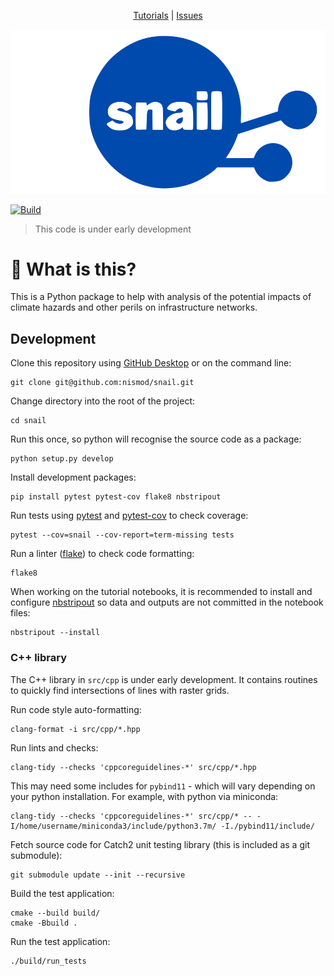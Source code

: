 <p align="center">
<a href="https://github.com/nismod/snail/tree/master/tutorials">Tutorials</a> |
<a href="https://github.com/nismod/snail/issues">Issues</a>
</p>

<p align="center">
<img src="./images/snail.svg" alt="snail" />
</p>


[![Build](https://github.com/nismod/snail/actions/workflows/build.yml/badge.svg)](https://github.com/nismod/snail/actions/workflows/build.yml)

> This code is under early development

# 🤔 What is this?

This is a Python package to help with analysis of the potential impacts of
climate hazards and other perils on infrastructure networks.

## Development

Clone this repository using [GitHub Desktop](https://desktop.github.com/) or on
the command line:

    git clone git@github.com:nismod/snail.git

Change directory into the root of the project:

    cd snail

Run this once, so python will recognise the source code as a package:

    python setup.py develop

Install development packages:

    pip install pytest pytest-cov flake8 nbstripout

Run tests using [pytest](https://docs.pytest.org/en/latest/) and
[pytest-cov](https://pytest-cov.readthedocs.io) to check coverage:

    pytest --cov=snail --cov-report=term-missing tests

Run a linter ([flake](https://flake8.pycqa.org/en/latest/)) to check code
formatting:

    flake8

When working on the tutorial notebooks, it is recommended to install and
configure [nbstripout](https://github.com/kynan/nbstripout) so data and outputs
are not committed in the notebook files:

    nbstripout --install

### C++ library

The C++ library in `src/cpp` is under early development. It contains routines to quickly find
intersections of lines with raster grids.

Run code style auto-formatting:

    clang-format -i src/cpp/*.hpp

Run lints and checks:

    clang-tidy --checks 'cppcoreguidelines-*' src/cpp/*.hpp

This may need some includes for `pybind11` - which will vary depending on your
python installation. For example, with python via miniconda:

    clang-tidy --checks 'cppcoreguidelines-*' src/cpp/* -- -I/home/username/miniconda3/include/python3.7m/ -I./pybind11/include/

Fetch source code for Catch2 unit testing library (this is included as a git submodule):

    git submodule update --init --recursive

Build the test application:

    cmake --build build/
    cmake -Bbuild .

Run the test application:

    ./build/run_tests
